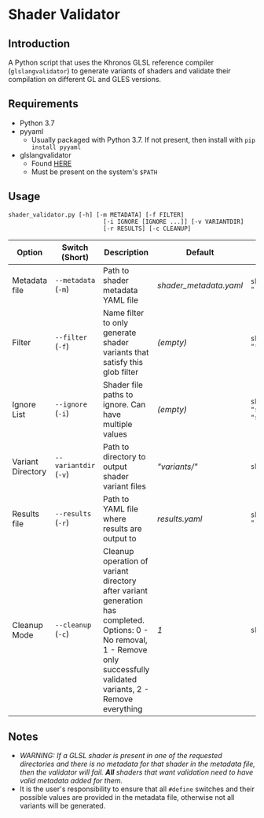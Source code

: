 # Shader Validator

## Introduction
A Python script that uses the Khronos GLSL reference compiler (`glslangvalidator`) to generate variants of shaders and validate their compilation on different GL and GLES versions.

## Requirements
- Python 3.7
- pyyaml
    - Usually packaged with Python 3.7. If not present, then install with `pip install pyyaml`
- glslangvalidator
    - Found [HERE](https://github.com/KhronosGroup/glslang/releases/tag/master-tot)
    - Must be present on the system's `$PATH`

## Usage
```
shader_validator.py [-h] [-m METADATA] [-f FILTER]
                           [-i IGNORE [IGNORE ...]] [-v VARIANTDIR]
                           [-r RESULTS] [-c CLEANUP]
```
| Option | Switch (Short) | Description | Default | Example |
|--------|--------|-------------|---------|---|
| Metadata file | `--metadata` (`-m`) | Path to shader metadata YAML file | *shader_metadata.yaml* | `shader_validator.py -m "../metadata.yaml"` |
| Filter | `--filter` (`-f`) | Name filter to only generate shader variants that satisfy this glob filter | *(empty)* | `shader_validator.py -f "*blit*.glsl"` |
| Ignore List | `--ignore` (`-i`) | Shader file paths to ignore. Can have multiple values | *(empty)* | `shader_validator.py -i "shaders/my_shader.glsl" "shaders/ignore_me.glsl"` |
| Variant Directory | `--variantdir` (`-v`) | Path to directory to output shader variant files | *"variants/"* | `shader_validator.py -v "my_v_dir"` |
| Results file | `--results` (`-r`) | Path to YAML file where results are output to | *results.yaml* | `shader_validator.py -r "../path/shader_results_file.yaml"` |
| Cleanup Mode | `--cleanup` (`-c`) | Cleanup operation of variant directory after variant generation has completed. Options: 0 - No removal, 1 - Remove only successfully validated variants, 2 - Remove everything | *1* | `shader_variants.py -c 0` |

## Notes
- *WARNING: If a GLSL shader is present in one of the requested directories and there is no metadata for that shader in the metadata file, then the validator will fail. **All** shaders that want validation need to have valid metadata added for them.*
- It is the user's responsibility to ensure that all `#define` switches and their possible values are provided in the metadata file, otherwise not all variants will be generated.